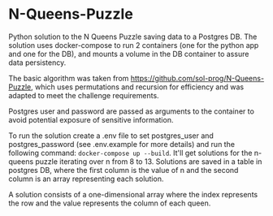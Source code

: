 # N-Queens-Puzzle

Python solution to the N Queens Puzzle saving data to a Postgres DB. The solution uses docker-compose to run 2 containers (one for the python app and one for the DB), and mounts a volume in the DB container to assure data persistency.

The basic algorithm was taken from https://github.com/sol-prog/N-Queens-Puzzle, which uses permutations and recursion for efficiency and was adapted to meet the challenge requirements.

Postgres user and password are passed as arguments to the container to avoid potential exposure of sensitive information.

To run the solution create a .env file to set postgres_user and postgres_password (see .env.example for more details) and run the following command: `docker-compose up --build`. It'll get solutions for the n-queens puzzle iterating over n from 8 to 13. Solutions are saved in a table in postgres DB, where the first column is the value of n and the second column is an array representing each solution.

A solution consists of a one-dimensional array where the index represents the row and the value represents the column of each queen.
